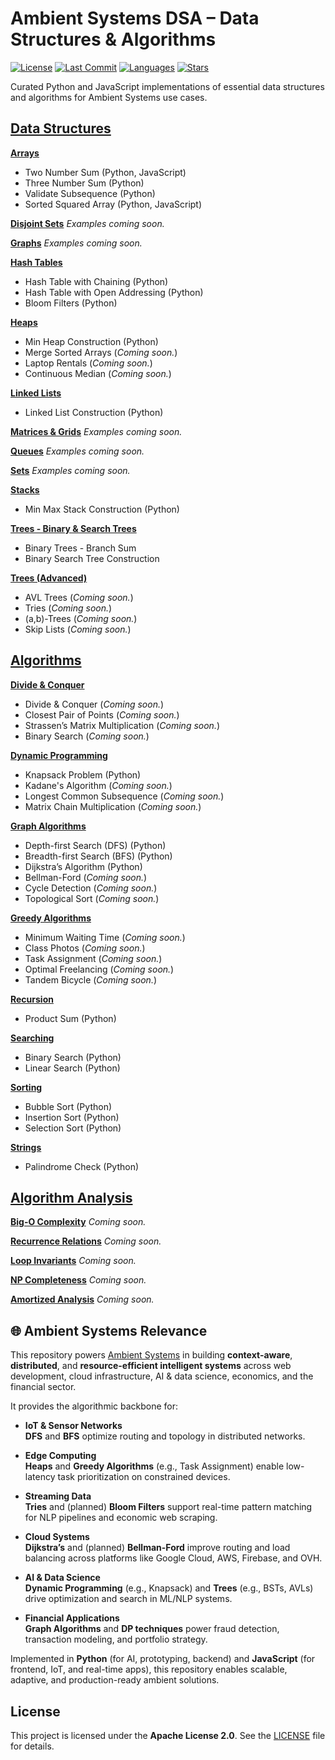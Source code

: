 # Ambient Systems DSA – Data Structures & Algorithms

[![License](https://img.shields.io/github/license/EngineerID/Ambient-Systems-DSA)](./LICENSE)
[![Last Commit](https://img.shields.io/github/last-commit/EngineerID/Ambient-Systems-DSA)](https://github.com/EngineerID/Ambient-Systems-DSA/commits/master)
[![Languages](https://img.shields.io/github/languages/top/EngineerID/Ambient-Systems-DSA)](https://github.com/EngineerID/Ambient-Systems-DSA)
[![Stars](https://img.shields.io/github/stars/EngineerID/Ambient-Systems-DSA?style=social)](https://github.com/EngineerID/Ambient-Systems-DSA/stargazers)

Curated Python and JavaScript implementations of essential data structures and algorithms for Ambient Systems use cases.

## [Data Structures](./Data-Structures)

**[Arrays](./Data-Structures/Arrays)**
* Two Number Sum (Python, JavaScript)
* Three Number Sum (Python)
* Validate Subsequence (Python)
* Sorted Squared Array (Python, JavaScript)

**[Disjoint Sets](./Data-Structures/Disjoint%20Sets)**
_Examples coming soon._

**[Graphs](./Data-Structures/Graphs)**
_Examples coming soon._

**[Hash Tables](./Data-Structures/Hash%20Tables)**
* Hash Table with Chaining (Python)
* Hash Table with Open Addressing (Python)
* Bloom Filters (Python)

**[Heaps](./Data-Structures/Heaps)**
* Min Heap Construction (Python)
* Merge Sorted Arrays (_Coming soon._)
* Laptop Rentals  (_Coming soon._)
* Continuous Median (_Coming soon._)

**[Linked Lists](./Data-Structures/Linked%20Lists)**
* Linked List Construction (Python)

**[Matrices & Grids](./Data-Structures/Matrices%20&%20Grids)**
_Examples coming soon._

**[Queues](./Data-Structures/Queues)**
_Examples coming soon._

**[Sets](./Data-Structures/Sets)**
_Examples coming soon._

**[Stacks](./Data-Structures/Stacks)**
* Min Max Stack Construction (Python)

**[Trees - Binary & Search Trees](./Data-Structures/Trees)**
* Binary Trees - Branch Sum
* Binary Search Tree Construction

**[Trees (Advanced)](./Data-Structures/Advanced%20Trees)**
* AVL Trees (_Coming soon._)
* Tries (_Coming soon._)
* (a,b)-Trees (_Coming soon._)
* Skip Lists (_Coming soon._)

## [Algorithms](./Algorithms)

**[Divide & Conquer](./Algorithms/Divide%20&%20Conquer)**
* Divide & Conquer (_Coming soon._)
* Closest Pair of Points (_Coming soon._)
* Strassen’s Matrix Multiplication (_Coming soon._)
* Binary Search (_Coming soon._)

**[Dynamic Programming](./Algorithms/Dynamic%20Programming)**
* Knapsack Problem (Python)
* Kadane's Algorithm (_Coming soon._)
* Longest Common Subsequence (_Coming soon._)
* Matrix Chain Multiplication (_Coming soon._)

**[Graph Algorithms](./Algorithms/Graphs)**
* Depth-first Search (DFS) (Python)
* Breadth-first Search (BFS) (Python)
* Dijkstra’s Algorithm (Python)
* Bellman-Ford (_Coming soon._)
* Cycle Detection (_Coming soon._)
* Topological Sort (_Coming soon._)

**[Greedy Algorithms](./Algorithms/Greedy%20Algorithms)**
* Minimum Waiting Time  (_Coming soon._)
* Class Photos  (_Coming soon._)
* Task Assignment  (_Coming soon._)
* Optimal Freelancing  (_Coming soon._)
* Tandem Bicycle (_Coming soon._)

**[Recursion](./Algorithms/Recursion)**
* Product Sum  (Python)

**[Searching](./Algorithms/Searching)**
* Binary Search (Python)
* Linear Search (Python)

**[Sorting](./Algorithms/Sorting)**
* Bubble Sort (Python)
* Insertion Sort (Python)
* Selection Sort (Python)

**[Strings](./Algorithms/Strings)**
* Palindrome Check (Python)

## [Algorithm Analysis](./Algorithm-Analysis)

**[Big-O Complexity](./Algorithm-Analysis/BigO%20TimeSpace.md)** _Coming soon._

**[Recurrence Relations](./Algorithm-Analysis/Recurrence_Relations.md)** _Coming soon._

**[Loop Invariants](./Algorithm-Analysis/Loop_Invariants.md)** _Coming soon._

**[NP Completeness](./Algorithm-Analysis/NP_Completeness.md)** _Coming soon._

**[Amortized Analysis](./Algorithm-Analysis/Amortized_Analysis.md)** _Coming soon._


## 🌐 Ambient Systems Relevance

This repository powers [Ambient Systems](https://www.ambientsystems.ai) in building **context-aware**, **distributed**, and **resource-efficient intelligent systems** across web development, cloud infrastructure, AI & data science, economics, and the financial sector.

It provides the algorithmic backbone for:

- **IoT & Sensor Networks**  
  **DFS** and **BFS** optimize routing and topology in distributed networks.

- **Edge Computing**  
  **Heaps** and **Greedy Algorithms** (e.g., Task Assignment) enable low-latency task prioritization on constrained devices.

- **Streaming Data**  
  **Tries** and (planned) **Bloom Filters** support real-time pattern matching for NLP pipelines and economic web scraping.

- **Cloud Systems**  
  **Dijkstra’s** and (planned) **Bellman-Ford** improve routing and load balancing across platforms like Google Cloud, AWS, Firebase, and OVH.

- **AI & Data Science**  
  **Dynamic Programming** (e.g., Knapsack) and **Trees** (e.g., BSTs, AVLs) drive optimization and search in ML/NLP systems.

- **Financial Applications**  
  **Graph Algorithms** and **DP techniques** power fraud detection, transaction modeling, and portfolio strategy.

Implemented in **Python** (for AI, prototyping, backend) and **JavaScript** (for frontend, IoT, and real-time apps), this repository enables scalable, adaptive, and production-ready ambient solutions.


## License
This project is licensed under the **Apache License 2.0**.
See the [LICENSE](./LICENSE) file for details.
